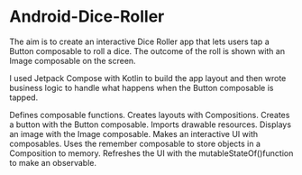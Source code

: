 # Android-Dice-Roller


The aim is to create an interactive Dice Roller app that lets users tap a Button composable to roll a dice. The outcome of the roll is shown with an Image composable on the screen.

I used Jetpack Compose with Kotlin to build the app layout and then wrote business logic to handle what happens when the Button composable is tapped.





Defines composable functions.
Creates layouts with Compositions.
Creates a button with the Button composable.
Imports drawable resources.
Displays an image with the Image composable.
Makes an interactive UI with composables.
Uses the remember composable to store objects in a Composition to memory.
Refreshes the UI with the mutableStateOf()function to make an observable.



